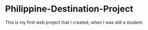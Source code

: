 # Philippine-Destination-Project
This is my first web project that I created, when I was still a student.

